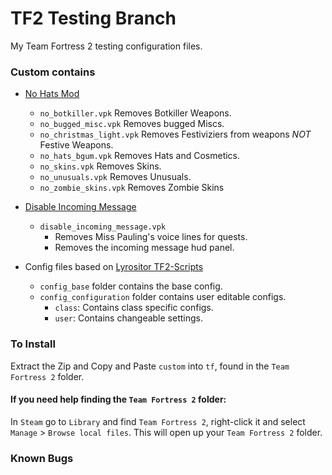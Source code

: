 # TF2 Testing Branch
My Team Fortress 2 testing configuration files.

### Custom contains
* [No Hats Mod](https://github.com/Fedora31/no-hats-bgum)
    * `no_botkiller.vpk` Removes Botkiller Weapons.
    * `no_bugged_misc.vpk` Removes bugged Miscs.
    * `no_christmas_light.vpk` Removes Festiviziers from weapons *NOT* Festive Weapons.
    * `no_hats_bgum.vpk` Removes Hats and Cosmetics.
    * `no_skins.vpk` Removes Skins.
    * `no_unusuals.vpk` Removes Unusuals.
    * `no_zombie_skins.vpk` Removes Zombie Skins

* [Disable Incoming Message](https://drive.google.com/file/d/12EYvAGVP4W4OX7dves0kpylp-4v2ioCB/view)
    * `disable_incoming_message.vpk`
        * Removes Miss Pauling's voice lines for quests.
        * Removes the incoming message hud panel.

* Config files based on [Lyrositor TF2-Scripts](https://github.com/Lyrositor/TF2-Scripts/)
    * `config_base` folder contains the base config.
    * `config_configuration` folder contains user editable configs.
        * `class`: Contains class specific configs.
        * `user`: Contains changeable settings.

### To Install

Extract the Zip and Copy and Paste `custom` into `tf`, found in the `Team Fortress 2` folder.

#### If you need help finding the `Team Fortress 2` folder:

In `Steam` go to `Library` and find `Team Fortress 2`, right-click it and select `Manage` > `Browse local files`.
This will open up your `Team Fortress 2` folder.

### Known Bugs